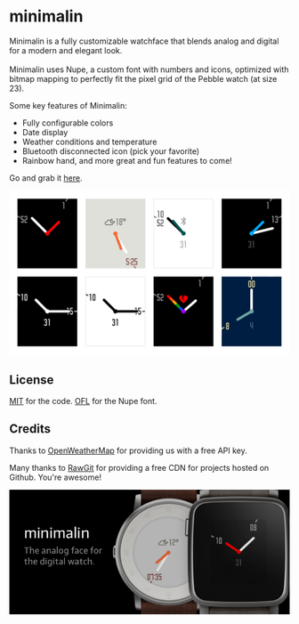 # minimalin
Minimalin is a fully customizable watchface that blends analog and digital for a modern and elegant look. <br><br>
Minimalin uses Nupe, a custom font with numbers and icons, optimized with bitmap mapping to perfectly fit the pixel grid of the Pebble watch (at size 23).

Some key features of Minimalin:
* Fully configurable colors
* Date display
* Weather conditions and temperature
* Bluetooth disconnected icon (pick your favorite)
* Rainbow hand, and more great and fun features to come!

Go and grab it [here](https://apps.getpebble.com/en_US/application/56f93a5361a01637e5000036).

![Preview](design/minimalin_preview.png)

## License

[MIT](LICENSE.md) for the code.
[OFL](design/font/LICENSE.md) for the Nupe font.

## Credits

Thanks to [OpenWeatherMap](http://openweathermap.org/) for providing us with a free API key.

Many thanks to [RawGit](https://rawgit.com/) for providing a free CDN for projects hosted on Github. You're awesome!

![banner](design/store/marketing-banner.png)
